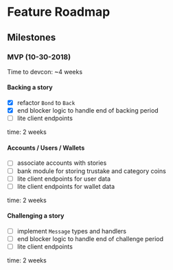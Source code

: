 # Feature Roadmap

## Milestones

### MVP (10-30-2018)

Time to devcon: ~4 weeks

#### Backing a story

- [x] refactor `Bond` to `Back`
- [x] end blocker logic to handle end of backing period
- [ ] lite client endpoints

time: 2 weeks

#### Accounts / Users / Wallets

- [ ] associate accounts with stories
- [ ] bank module for storing trustake and category coins
- [ ] lite client endpoints for user data
- [ ] lite client endpoints for wallet data

time: 2 weeks

#### Challenging a story

- [ ] implement `Message` types and handlers
- [ ] end blocker logic to handle end of challenge period
- [ ] lite client endpoints

time: 2 weeks
